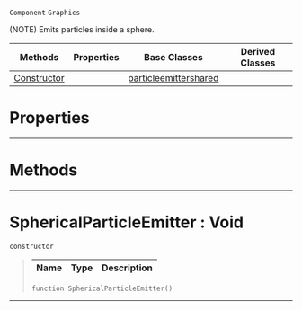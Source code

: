  `Component` `Graphics`



(NOTE) Emits particles inside a sphere.

|Methods|Properties|Base Classes|Derived Classes|
|---|---|---|---|
|[ Constructor](https://github.com/zeroengineteam/ZeroDocs/blob/master/code_reference/class_reference/sphericalparticleemitter.markdown#sphericalparticleemitter)| |[particleemittershared](https://github.com/zeroengineteam/ZeroDocs/blob/master/code_reference/class_reference/particleemittershared.markdown)| |


 #  Properties


---  
 #  Methods


---  
 #  SphericalParticleEmitter : Void

 `constructor`

> 
> |Name|Type|Description|
> |---|---|---|
> ``` lang=cpp, name=Nada
> function SphericalParticleEmitter()
> ``` 


---  
 

 